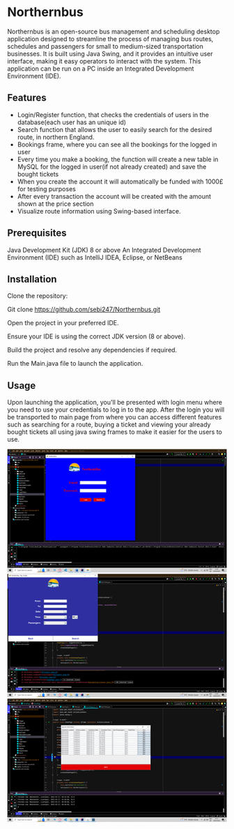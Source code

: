 # Northernbus
 
Northernbus is an open-source bus management and scheduling desktop application designed to streamline the process of managing bus routes, schedules and passengers for small to medium-sized transportation businesses. It is built using Java Swing, and it provides an intuitive user interface, making it easy operators to interact with the system. This application can be run on a PC inside an Integrated Development Environment (IDE).

## Features

+	Login/Register function, that checks the credentials of users in the database(each user has an unique id)
+	Search function that allows the user to easily search for the desired route, in northern England.
+	Bookings frame, where you can see all the bookings for the logged in user
+	Every time you make a booking, the function will create a new table in MySQL for the logged in user(if not already created) and save the bought tickets
+	When you create the account it will automatically be funded with 1000£ for testing purposes
+	After every transaction the account will be created with the amount shown at the price section
+	Visualize route information using Swing-based interface.

## Prerequisites

Java Development Kit (JDK) 8 or above
An Integrated Development Environment (IDE) such as IntelliJ IDEA, Eclipse, or NetBeans

## Installation

Clone the repository:

Git clone https://github.com/sebi247/Northernbus.git

Open the project in your preferred IDE.

Ensure your IDE is using the correct JDK version (8 or above).

Build the project and resolve any dependencies if required.

Run the Main.java file to launch the application.


## Usage
Upon launching the application, you'll be presented with login menu where you need to use your credentials to log in to the app. After the login you will be transported to main page from where you can access different features such as searching for a route, buying a ticket and viewing your already bought tickets all using java swing frames to make it easier for the users to use.

<picture>
<source media="(prefers-color-scheme: dark)" srcset="https://github.com/sebi247/Northernbus/blob/master/Picture1.png">
  <source media="(prefers-color-scheme: light)" srcset="https://github.com/sebi247/Northernbus/blob/master/Picture1.png">
  <img alt="Shows an illustrated sun in light mode and a moon with stars in dark mode." src="https://github.com/sebi247/Northernbus/blob/master/Picture1.png">
</picture>




<picture>
<source media="(prefers-color-scheme: dark)" srcset="https://github.com/sebi247/Northernbus/blob/master/Picture2.png">
  <source media="(prefers-color-scheme: light)" srcset="https://github.com/sebi247/Northernbus/blob/master/Picture2.png">
  <img alt="Shows an illustrated sun in light mode and a moon with stars in dark mode." src="https://github.com/sebi247/Northernbus/blob/master/Picture2.png">
</picture>




<picture>
<source media="(prefers-color-scheme: dark)" srcset="https://github.com/sebi247/Northernbus/blob/master/Picture3.png">
  <source media="(prefers-color-scheme: light)" srcset="https://github.com/sebi247/Northernbus/blob/master/Picture3.png">
  <img alt="Shows an illustrated sun in light mode and a moon with stars in dark mode." src="https://github.com/sebi247/Northernbus/blob/master/Picture3.png">
</picture>
 

 
